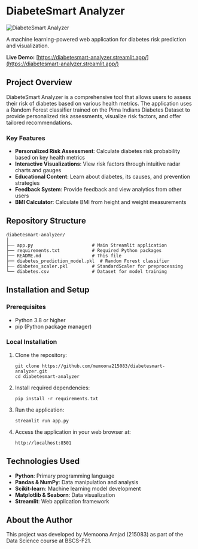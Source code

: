 # DiabeteSmart Analyzer

![DiabeteSmart Analyzer](https://i.imgur.com/LWTFx2a.png)

A machine learning-powered web application for diabetes risk prediction and visualization.

**Live Demo:** [https://diabetesmart-analyzer.streamlit.app/](https://diabetesmart-analyzer.streamlit.app/)

## Project Overview

DiabeteSmart Analyzer is a comprehensive tool that allows users to assess their risk of diabetes based on various health metrics. The application uses a Random Forest classifier trained on the Pima Indians Diabetes Dataset to provide personalized risk assessments, visualize risk factors, and offer tailored recommendations.

### Key Features

- **Personalized Risk Assessment**: Calculate diabetes risk probability based on key health metrics
- **Interactive Visualizations**: View risk factors through intuitive radar charts and gauges
- **Educational Content**: Learn about diabetes, its causes, and prevention strategies
- **Feedback System**: Provide feedback and view analytics from other users
- **BMI Calculator**: Calculate BMI from height and weight measurements

## Repository Structure

```
diabetesmart-analyzer/
│
├── app.py                      # Main Streamlit application
├── requirements.txt            # Required Python packages
├── README.md                   # This file
├── diabetes_prediction_model.pkl  # Random Forest classifier
├── diabetes_scaler.pkl         # StandardScaler for preprocessing
└── diabetes.csv                # Dataset for model training
```

## Installation and Setup

### Prerequisites

- Python 3.8 or higher
- pip (Python package manager)

### Local Installation

1. Clone the repository:
   ```
   git clone https://github.com/memoona215083/diabetesmart-analyzer.git
   cd diabetesmart-analyzer
   ```

2. Install required dependencies:
   ```
   pip install -r requirements.txt
   ```

3. Run the application:
   ```
   streamlit run app.py
   ```

4. Access the application in your web browser at:
   ```
   http://localhost:8501
   ```

## Technologies Used

- **Python**: Primary programming language
- **Pandas & NumPy**: Data manipulation and analysis
- **Scikit-learn**: Machine learning model development
- **Matplotlib & Seaborn**: Data visualization
- **Streamlit**: Web application framework

## About the Author

This project was developed by Memoona Amjad (215083) as part of the Data Science course at BSCS-F21.
